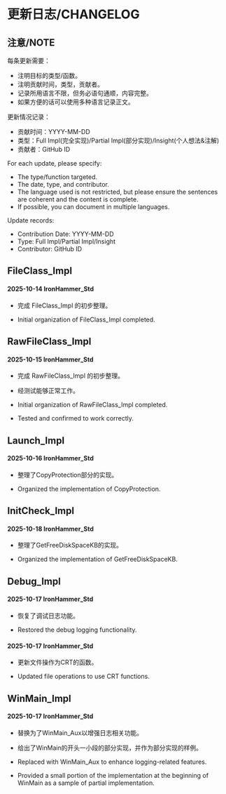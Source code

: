 ﻿
# 更新日志/CHANGELOG

## 注意/NOTE

每条更新需要：
- 注明目标的类型/函数。
- 注明贡献时间，类型，贡献者。
- 记录所用语言不限，但务必语句通顺，内容完整。
- 如果方便的话可以使用多种语言记录正文。

更新情况记录：
- 贡献时间：YYYY-MM-DD
- 类型：Full Impl(完全实现)/Partial Impl(部分实现)/Insight(个人想法&注解)
- 贡献者：GitHub ID



For each update, please specify:
- The type/function targeted.
- The date, type, and contributor.
- The language used is not restricted, but please ensure the sentences are coherent and the content is complete.
- If possible, you can document in multiple languages.

Update records:
- Contribution Date: YYYY-MM-DD
- Type: Full Impl/Partial Impl/Insight
- Contributor: GitHub ID


## FileClass_Impl
#### 2025-10-14 IronHammer_Std
- 完成 FileClass_Impl 的初步整理。

- Initial organization of FileClass_Impl completed.

## RawFileClass_Impl
#### 2025-10-15 IronHammer_Std
- 完成 RawFileClass_Impl 的初步整理。
- 经测试能够正常工作。

- Initial organization of RawFileClass_Impl completed.
- Tested and confirmed to work correctly.

## Launch_Impl
#### 2025-10-16 IronHammer_Std
- 整理了CopyProtection部分的实现。

- Organized the implementation of CopyProtection.

## InitCheck_Impl
#### 2025-10-18 IronHammer_Std
- 整理了GetFreeDiskSpaceKB的实现。

- Organized the implementation of GetFreeDiskSpaceKB.

## Debug_Impl
#### 2025-10-17 IronHammer_Std
- 恢复了调试日志功能。

- Restored the debug logging functionality.
#### 2025-10-17 IronHammer_Std
- 更新文件操作为CRT的函数。

- Updated file operations to use CRT functions.

## WinMain_Impl
#### 2025-10-17 IronHammer_Std
- 替换为了WinMain_Aux以增强日志相关功能。
- 给出了WinMain的开头一小段的部分实现，并作为部分实现的样例。

- Replaced with WinMain_Aux to enhance logging-related features.
- Provided a small portion of the implementation at the beginning of WinMain as a sample of partial implementation.
